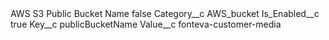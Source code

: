 <?xml version="1.0" encoding="UTF-8"?>
<CustomMetadata xmlns="http://soap.sforce.com/2006/04/metadata" xmlns:xsi="http://www.w3.org/2001/XMLSchema-instance" xmlns:xsd="http://www.w3.org/2001/XMLSchema">
    <label>AWS S3 Public Bucket Name</label>
    <protected>false</protected>
    <values>
        <field>Category__c</field>
        <value xsi:type="xsd:string">AWS_bucket</value>
    </values>
    <values>
        <field>Is_Enabled__c</field>
        <value xsi:type="xsd:boolean">true</value>
    </values>
    <values>
        <field>Key__c</field>
        <value xsi:type="xsd:string">publicBucketName</value>
    </values>
    <values>
        <field>Value__c</field>
        <value xsi:type="xsd:string">fonteva-customer-media</value>
    </values>
</CustomMetadata>

